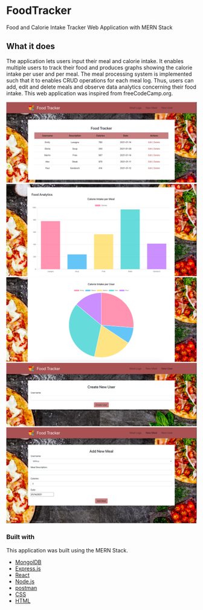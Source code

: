 # FoodTracker
Food and Calorie Intake Tracker Web Application with MERN Stack

## What it does
The application lets users input their meal and calorie intake. It enables multiple users to track their food and produces graphs showing the calorie intake per user and per meal. The meal processing system is implemented such that it to enables CRUD operations for each meal log. Thus, users can add, edit and delete meals and observe data analytics concerning their food intake. This web application was inspired from freeCodeCamp.org.

<img src="./images/MealLogs.png">
<img src="./images/DataAnalytics.png">
<img src="./images/DataAnalytics1.png">
<img src="./images/CreateUser.png">
<img src="./images/NewMeal.png">


### Built with
This application was built using the MERN Stack. 
* [MongolDB](https://www.mongodb.com/)
* [Express.js](https://expressjs.com/) 
* [React](https://reactjs.org/)  
* [Node.js](https://nodejs.org/en/) 
* [postman](https://www.postman.com/) 
* [CSS](https://www.w3schools.com/css/)
* [HTML](https://www.w3schools.com/html/) 

